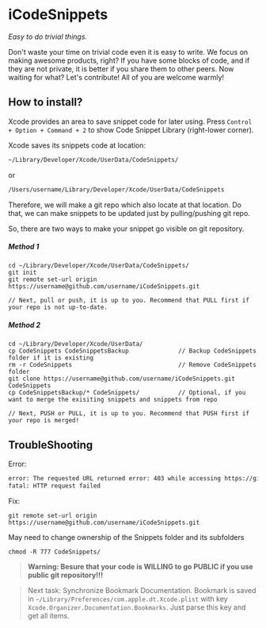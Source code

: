 # iCodeSnippets

_Easy to do trivial things._

Don't waste your time on trivial code even it is easy to write. We focus on making awesome products, right?
If you have some blocks of code, and if they are not private, it is better if you share them to other peers. Now waiting for what? Let's contribute! All of you are welcome warmly!


## How to install?
Xcode provides an area to save snippet code for later using. Press ```Control + Option + Command + 2``` to show
Code Snippet Library (right-lower corner).

Xcode saves its snippets code at location:

```bash
~/Library/Developer/Xcode/UserData/CodeSnippets/
```
or
```bash
/Users/username/Library/Developer/Xcode/UserData/CodeSnippets
```

Therefore, we will make a git repo which also locate at that location. Do that, we can make snippets to be updated just by pulling/pushing git repo.

So, there are two ways to make your snippet go visible on git repository.

##### Method 1
```
cd ~/Library/Developer/Xcode/UserData/CodeSnippets/
git init
git remote set-url origin https://username@github.com/username/iCodeSnippets.git

// Next, pull or push, it is up to you. Recommend that PULL first if your repo is not up-to-date.
```

##### Method 2
``` 
cd ~/Library/Developer/Xcode/UserData/
cp CodeSnippets CodeSnippetsBackup				// Backup CodeSnippets folder if it is existing
rm -r CodeSnippets 								// Remove CodeSnippets folder
git clone https://username@github.com/username/iCodeSnippets.git CodeSnippets
cp CodeSnippetsBackup/* CodeSnippets/ 			// Optional, if you want to merge the exisiting snippets and snippets from repo

// Next, PUSH or PULL, it is up to you. Recommend that PUSH first if your repo is merged!
```

## TroubleShooting

Error: 
```bash
error: The requested URL returned error: 403 while accessing https://github.com/hugo53/iCodeSnippets.git/info/refs?service=git-receive-pack
fatal: HTTP request failed
```

Fix:
```
git remote set-url origin https://username@github.com/username/iCodeSnippets.git
```

May need to change ownership of the Snippets folder and its subfolders

```
chmod -R 777 CodeSnippets/
```


> **Warning: Besure that your code is WILLING to go PUBLIC if you use public git repository!!!**


> Next task: Synchronize Bookmark Documentation.
> Bookmark is saved in ```~/Library/Preferences/com.apple.dt.Xcode.plist``` with key ```Xcode.Organizer.Documentation.Bookmarks```. Just parse this key and get all items. 
